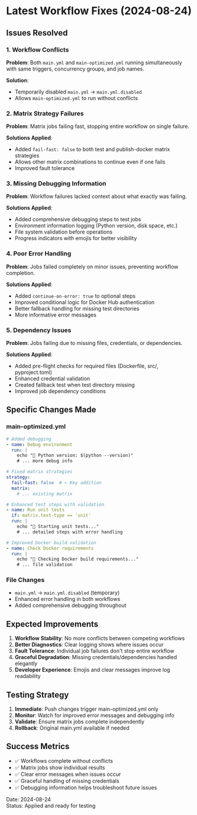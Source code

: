 # Latest Workflow Fixes (2024-08-24)

## Issues Resolved

### 1. Workflow Conflicts
**Problem**: Both `main.yml` and `main-optimized.yml` running simultaneously with same triggers, concurrency groups, and job names.

**Solution**: 
- Temporarily disabled `main.yml` → `main.yml.disabled`
- Allows `main-optimized.yml` to run without conflicts

### 2. Matrix Strategy Failures
**Problem**: Matrix jobs failing fast, stopping entire workflow on single failure.

**Solutions Applied**:
- Added `fail-fast: false` to both test and publish-docker matrix strategies
- Allows other matrix combinations to continue even if one fails
- Improved fault tolerance

### 3. Missing Debugging Information
**Problem**: Workflow failures lacked context about what exactly was failing.

**Solutions Applied**:
- Added comprehensive debugging steps to test jobs
- Environment information logging (Python version, disk space, etc.)
- File system validation before operations
- Progress indicators with emojis for better visibility

### 4. Poor Error Handling
**Problem**: Jobs failed completely on minor issues, preventing workflow completion.

**Solutions Applied**:
- Added `continue-on-error: true` to optional steps
- Improved conditional logic for Docker Hub authentication
- Better fallback handling for missing test directories
- More informative error messages

### 5. Dependency Issues
**Problem**: Jobs failing due to missing files, credentials, or dependencies.

**Solutions Applied**:
- Added pre-flight checks for required files (Dockerfile, src/, pyproject.toml)
- Enhanced credential validation
- Created fallback test when test directory missing
- Improved job dependency conditions

## Specific Changes Made

### main-optimized.yml
```yaml
# Added debugging
- name: Debug environment
  run: |
    echo "🐍 Python version: $(python --version)"
    # ... more debug info

# Fixed matrix strategies  
strategy:
  fail-fast: false  # ← Key addition
  matrix:
    # ... existing matrix

# Enhanced test steps with validation
- name: Run unit tests
  if: matrix.test-type == 'unit'
  run: |
    echo "🧪 Starting unit tests..."
    # ... detailed steps with error handling

# Improved Docker build validation
- name: Check Docker requirements
  run: |
    echo "🐳 Checking Docker build requirements..."
    # ... file validation
```

### File Changes
- `main.yml` → `main.yml.disabled` (temporary)
- Enhanced error handling in both workflows
- Added comprehensive debugging throughout

## Expected Improvements

1. **Workflow Stability**: No more conflicts between competing workflows
2. **Better Diagnostics**: Clear logging shows where issues occur
3. **Fault Tolerance**: Individual job failures don't stop entire workflow
4. **Graceful Degradation**: Missing credentials/dependencies handled elegantly
5. **Developer Experience**: Emojis and clear messages improve log readability

## Testing Strategy

1. **Immediate**: Push changes trigger main-optimized.yml only
2. **Monitor**: Watch for improved error messages and debugging info
3. **Validate**: Ensure matrix jobs complete independently
4. **Rollback**: Original main.yml available if needed

## Success Metrics

- ✅ Workflows complete without conflicts
- ✅ Matrix jobs show individual results
- ✅ Clear error messages when issues occur  
- ✅ Graceful handling of missing credentials
- ✅ Debugging information helps troubleshoot future issues

Date: 2024-08-24  
Status: Applied and ready for testing